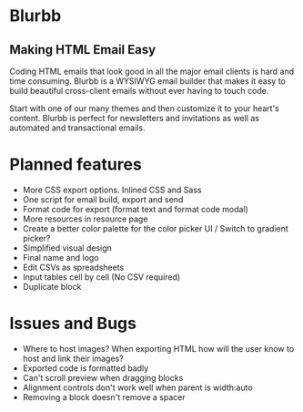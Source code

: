Blurbb
======

Making HTML Email Easy
----------------------

Coding HTML emails that look good in all the major email clients is hard and time consuming. Blurbb is a WYSIWYG email builder that makes it easy to build beautiful cross-client emails without ever having to touch code.

Start with one of our many themes and then customize it to your heart's content. Blurbb is perfect for newsletters and invitations as well as automated and transactional emails.



Planned features
================

- More CSS export options. Inlined CSS and Sass
- One script for email build, export and send
- Format code for export (format text and format code modal)
- More resources in resource page
- Create a better color palette for the color picker UI / Switch to gradient picker?
- Simplified visual design
- Final name and logo
- Edit CSVs as spreadsheets
- Input tables cell by cell (No CSV required)
- Duplicate block


Issues and Bugs
===============

- Where to host images? When exporting HTML how will the user know to host and link their images?
- Exported code is formatted badly
- Can't scroll preview when dragging blocks
- Alignment controls don't work well when parent is width:auto
- Removing a block doesn't remove a spacer